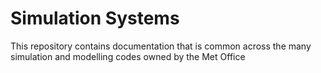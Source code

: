 # Simulation Systems

This repository contains documentation that is common across the many simulation and modelling codes owned by the Met Office
